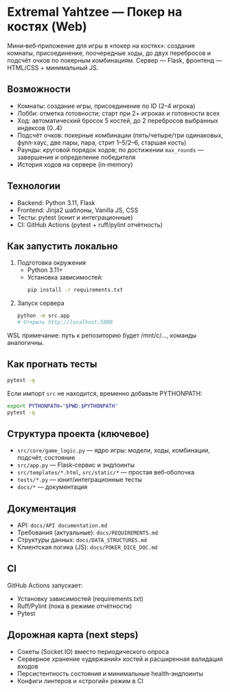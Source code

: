 # Extremal Yahtzee — Покер на костях (Web)

Мини‑веб‑приложение для игры в «покер на костях»: создание комнаты, присоединение, поочередные ходы, до двух перебросов и подсчёт очков по покерным комбинациям. Сервер — Flask, фронтенд — HTML/CSS + минимальный JS.

## Возможности
- Комнаты: создание игры, присоединение по ID (2–4 игрока)
- Лобби: отметка готовности; старт при 2+ игроках и готовности всех
- Ход: автоматический бросок 5 костей, до 2 перебросов выбранных индексов (0..4)
- Подсчёт очков: покерные комбинации (пять/четыре/три одинаковых, фулл‑хаус, две пары, пара, стрит 1–5/2–6, старшая кость)
- Раунды: круговой порядок ходов; по достижении `max_rounds` — завершение и определение победителя
- История ходов на сервере (in‑memory)

## Технологии
- Backend: Python 3.11, Flask
- Frontend: Jinja2 шаблоны, Vanilla JS, CSS
- Тесты: pytest (юнит и интеграционные)
- CI: GitHub Actions (pytest + ruff/pylint отчётность)

## Как запустить локально
1) Подготовка окружения
	- Python 3.11+
	- Установка зависимостей:
	  ```bash
	  pip install -r requirements.txt
	  ```
2) Запуск сервера
	```bash
	python -m src.app
	# Открыть http://localhost:5000
	```

WSL примечание: путь к репозиторию будет /mnt/c/..., команды аналогичны.

## Как прогнать тесты
```bash
pytest -q
```

Если импорт `src` не находится, временно добавьте PYTHONPATH:
```bash
export PYTHONPATH="$PWD:$PYTHONPATH"
pytest -q
```

## Структура проекта (ключевое)
- `src/core/game_logic.py` — ядро игры: модели, ходы, комбинации, подсчёт, состояние
- `src/app.py` — Flask‑сервис и эндпоинты
- `src/templates/*.html`, `src/static/*` — простая веб‑оболочка
- `tests/*.py` — юнит/интеграционные тесты
- `docs/*` — документация

## Документация
- API: `docs/API documentation.md`
- Требования (актуальные): `docs/REQUIREMENTS.md`
- Структуры данных: `docs/DATA_STRUCTURES.md`
- Клиентская логика (JS): `docs/POKER_DICE_DOC.md`

## CI
GitHub Actions запускает:
- Установку зависимостей (requirements.txt)
- Ruff/Pylint (пока в режиме отчётности)
- Pytest

## Дорожная карта (next steps)
- Сокеты (Socket.IO) вместо периодического опроса
- Серверное хранение «удержаний» костей и расширенная валидация входов
- Персистентность состояния и минимальные health‑эндпоинты
- Конфиги линтеров и «строгий» режим в CI
